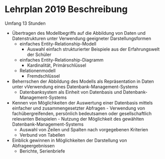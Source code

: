 # Lehrplan 2019 Beschreibung
Umfang 13 Stunden
- Übertragen des Modellbegriffs auf die Abbildung von Daten und Datenstrukturen unter Verwendung geeigneter Darstellungsformen
	- einfaches Entity-Relationship-Modell 
		- Auswahl einfach strukturierter Beispiele aus der Erfahrungswelt der Schüler
	- einfaches Entity-Relationship-Diagramm 
		- Kardinalität, Primärschlüssel
	- Relationenmodell	
		- Fremdschlüssel
- Beherrschen der Abbildung des Modells als Repräsentation in Daten unter vVerwendung eines Datenbank-Management-Systems
	- Datenbanksystem als Einheit von Datenbasis und Datenbank-Management-Systems
- Kennen von Möglichkeiten der Auswertung einer Datenbasis mittels einfacher und zusammengesetzter Abfragen
		- Verwendung von fachübergreifenden, persönlich bedeutsamen oder gesellschaftlich relevanten Beispielen
		- Nutzung der Möglichkeit des gewählten Datenbank-Management-Systems
	- Auswahl von Zeilen und Spalten nach vorgegebenen Kriterien
	- Verbund von Tabellen
- Einblick gewinnen in Möglichkeiten der Darstellung von Abfrageergebnissen
	- Berichte, Serienbriefe 